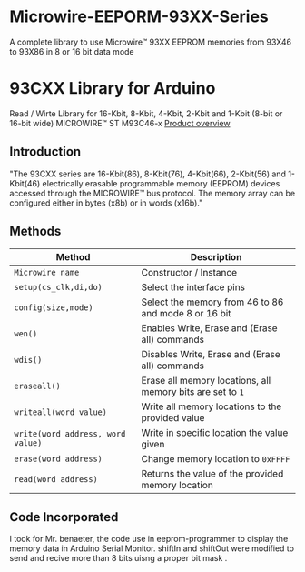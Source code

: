 # Microwire-EEPORM-93XX-Series
A complete library to use Microwire™  93XX EEPROM memories from  93X46 to 93X86 in 8 or 16 bit data mode
# 93CXX Library for Arduino

 Read / Wirte Library for 16-Kbit, 8-Kbit, 4-Kbit, 2-Kbit and 1-Kbit (8-bit or 16-bit wide) MICROWIRE™
 ST M93C46-x 
[Product overview](https://www.st.com/en/memories/m93c86-r.html#overview)

## Introduction

"The 93CXX series are 16-Kbit(86), 8-Kbit(76), 4-Kbit(66), 2-Kbit(56) and 1-Kbit(46)  electrically
erasable programmable memory (EEPROM) devices accessed through the MICROWIRE™ bus protocol. The
memory array can be configured either in bytes (x8b) or in words (x16b)."


## Methods

| Method |  Description |
| ------ | ------ |
| `Microwire name` | Constructor / Instance |
| `setup(cs_clk,di,do)` |  Select the interface pins |
| `config(size,mode)` | Select the memory from 46 to 86 and mode 8 or 16 bit |
| `wen()` | Enables Write, Erase and (Erase all) commands|
| `wdis()`| Disables Write, Erase and (Erase all) commands  |
| `eraseall()` | Erase all memory locations, all memory bits are set to  `1` |
| `writeall(word value)` | Write all memory locations to the provided value |
| `write(word address, word value)` | Write in specific location the value given  |
| `erase(word address)` | Change memory location to `0xFFFF`|
| `read(word address)` | Returns the value of the provided memory location|

## Code Incorporated
I took for Mr. benaeter, the code use in eeprom-programmer to display the memory data 
in Arduino Serial Monitor.
shiftIn and shiftOut were modified to send and recive more than 8 bits uisng a proper bit mask .
